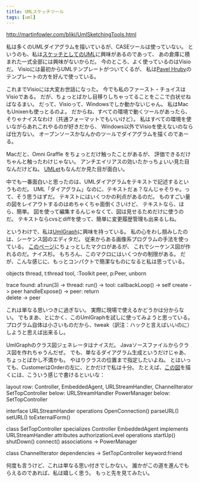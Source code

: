 ```yaml
---
title: UMLスケッチツール
tags: [uml]
---
```


http://martinfowler.com/bliki/UmlSketchingTools.html

私は多くのUMLダイアグラムを描いているが、CASEツールは使っていない。
というのも、私は[スケッチとしてのUML](UmlAsSketch)に興味があるのであって、
あの倉庫に積まれた一式全部には興味がないからだ。
今のところ、よく使っているのはVisioだ。
Visioには最初からUMLテンプレートがついてくるが、
私は[Pavel Hruby](http://www.phruby.com/)のテンプレートの方を好んで使っている。

これまでVisioには大変お世話になった。
今でも私のファースト・チョイスはVisioである。
だが、ちょっとばかし目移りしちゃってることをここで白状せねばなるまい。
だって、Visioって、Windowsでしか動かないじゃん。
私はMacもUnixenも使っとるのよ。
だからね、すべての環境で動くツールがあったら、そりゃナイスなわけ（共通フォーマットでもいいけど）。
私はすべての環境を使いながらあれこれやるのが好きだから、
Windows以外でVisioを使えないのならば仕方ない。
オープンソースかなんかのツールでダイアグラムを描くのであーる。

Macだと、Omni Graffle をちょっとだけ触ったことがあるが、
評価できるだけちゃんと触ったわけじゃない。
アンチエイリアスの効いたかっちょいい見た目なんだけどね。
[UMLet](http://qse.ifs.tuwien.ac.at/~auer/umlet/index.html)もなんだか見た目が面白い。

中でも一番面白いと思ったのは、UMLダイアグラムをテキストで記述するというものだ。
UML「ダイアグラム」なのに、テキストだぁ？なんじゃそりゃ。って、そう思うはずだ。
テキストにはいくつかの利点があるのだ。
ものすごい量の図をレイアウトするのはめちゃくちゃ面倒くさいけど、
テキストなら、ほら、簡単。
図を使って編集するんじゃなくて、図は見せるためだけに使うのだ。
テキストならcvsとdiffを使って、簡単に変更履歴管理も出来るしね。

というわけで、私は[UmlGraph](http://www.spinellis.gr/sw/umlgraph/)に興味を持っている。
私の心をわし掴みしたのは、シーケンス図のエディタだ。
従来からある画像系プログラムの手法を使っている。
[このページ](http://www.spinellis.gr/sw/umlgraph/doc/uml-appa.html)にちょっとしたマクロがあるが、
これでシーケンス図が作れるのだ。ナイス杉。
もちろん、このマクロにはいくつかの制限がある。
だが、こんな感じに、もっとコンパクトで簡潔なものになると私は思っている。

 objects 
    thread, t:thread
    tool, :Toolkit
    peer, p:Peer, unborn

 trace 
   found: a1:run(3) -> 
     thread: 
       run() -> 
         tool: 
            callbackLoop() -> self
            create -> peer
            handleExpose() -> 
              peer: 
                return      
            delete -> peer

これは単なる思いつきに過ぎない。
実際に現場で使えるかどうかは分からない。
でもまあ、とにかく、このUmlGraphを試しに使ってみようと思っている。
プログラム自体は小さいものだから、tweak（訳注：ハックと言えばいいのに）しようと思えば出来るし。

UmlGraphのクラス図ジェネレータはナイスだ。
Javaソースファイルからクラス図を作れちゃうんだぜ。
でも、単なるダイアグラム生成というだけじゃあ、ちょっとばかし不満かも。
やはりクラスの位置まで指定したいよね。
とはいっても、CustomerはOrderの左に、とかだけで私は十分。
たとえば、[この図](http://www.spinellis.gr/sw/umlgraph/doc/ceg-adv.html)を描くには、こういう感じで書けるといいな：

 layout
   row: Controller, EmbeddedAgent, URLStreamHandler, ChannelIterator
   SetTopController below: URLStreamHandler
   PowerManager below: SetTopController

 interface URLStreamHander 
   operations 
     OpenConnection()
     parseURL()
     setURL()
     toExternalForm()

 class SetTopController
   specializes
     Controller
     EmbeddedAgent
   implements
     URLStreamHandler
   attributes
     authorizationLevel
   operations
     startUp()
     shutDown()
     connect()
   associations
     -> PowerManager

 class ChannelIterator
   dependencies
     -> SetTopController keyword:friend

何度も言うけど、これは単なる思い付きでしかない。
誰かがこの道を進んでもらえるのであれば、私は嬉しく思う。
もっと先を見てみたい。
